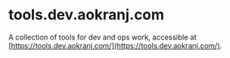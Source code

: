 # tools.dev.aokranj.com

A collection of tools for dev and ops work, accessible at [https://tools.dev.aokranj.com/](https://tools.dev.aokranj.com/).
